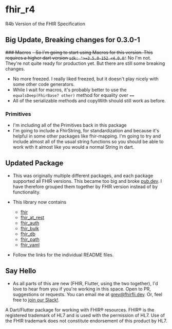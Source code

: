 # fhir_r4
R4b Version of the FHIR Specification

## Big Update, Breaking changes for 0.3.0-1

~~### Macros~~
~~- So I'm going to start using Macros for this version. This requires a higher dart version ```sdk: ">=3.5.0-152 <4.0.0"```~~ No I'm not. They're not quite ready for production yet. But there are still some breaking changes. 
- No more freezed. I really liked freezed, but it doesn't play nicely with some other code generators. 
- While I wait for macros, it's probably better to use the ```equalsDeep(FhirBase? other)``` method for equality over ```==```
- All of the serializable methods and copyWith should still work as before. 

### Primitives
- I'm including all of the Primitives back in this package
- I'm going to include a FhirString, for standardization and because it's helpful in some other packages like fhir-mapping. I'm going to try and include almost all of the usual string functions so you should be able to work with it almost like you would a normal String in dart. 

## Updated Package
- This was originally multiple different packages, and each package supported all FHIR versions. This became too big and broke [pub.dev](pub.dev). I have therefore grouped them together by FHIR version instead of by functionality.
- This library now contains
    - [fhir](lib/src/fhir/README.md)
    - [fhir_at_rest](lib/src/fhir_at_rest/README.md)
    - [fhir_auth](lib/src/fhir_auth/README.md)
    - [fhir_bulk](lib/src/fhir_bulk/README.md)
    - [fhir_db](lib/src/fhir_db/README.md)
    - [fhir_path](lib/src/fhir_path/README.md)
    - [fhir_yaml](lib/src/fhir_yaml/README.md)

- Follow the links for the individual README files.

## Say Hello

- As all parts of this are new (FHIR, Flutter, using the two together), I'd love to hear from you if you're working in this space. Open to PR, suggestions or requests. You can email me at <grey@fhirfli.dev>. Or, feel free to [join our Slack!](https://join.slack.com/t/fhir-fli/shared_invite/zt-ofv2cycm-9yjdMj8a~zXp7nDBeB_sNQ).

A Dart/Flutter package for working with FHIR® resources. FHIR® is the registered trademark of HL7 and is used with the permission of HL7. Use of the FHIR trademark does not constitute endorsement of this product by HL7.

